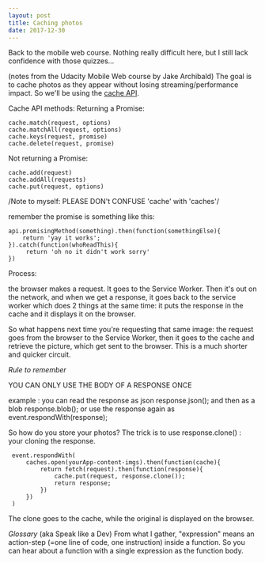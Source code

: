 ```yaml
---
layout: post
title: Caching photos
date: 2017-12-30
---
```

Back to the mobile web course.
Nothing really difficult here, but I still lack confidence with those quizzes...

(notes from the Udacity Mobile Web course by Jake Archibald)
The goal is to cache photos as they appear without losing streaming/performance impact.
So we'll be using the [cache API](https://developer.mozilla.org/en-US/docs/Web/API/Cache).

Cache API methods:
Returning a Promise:
 
    cache.match(request, options)
    cache.matchAll(request, options)
    cache.keys(request, promise)
    cache.delete(request, promise)

Not returning a Promise:
    
    cache.add(request)
    cache.addAll(requests) 
    cache.put(request, options)

/Note to myself: PLEASE DON't CONFUSE 'cache' with 'caches'/

remember the promise is something like this:

    api.promisingMethod(something).then(function(somethingElse){
        return 'yay it works';
    }).catch(function(whoReadThis){
         return 'oh no it didn't work sorry'
    })


Process:

the browser makes a request. It goes to the Service Worker. Then it's out on the network, and when we get a response, it goes back to the service worker which does 2 things at the same time: it puts the response in the cache and it displays it on the browser. 

So what happens next time you're requesting that same image: the request goes from the browser to the Service Worker, then it goes to the cache and retrieve the picture, which get sent to the browser. This is a much shorter and quicker circuit.

*Rule to remember*

YOU CAN ONLY USE THE BODY OF A RESPONSE ONCE

example : you can read the response as json response.json(); and then as a blob response.blob(); or use the response again as event.respondWith(response);

So how do you store your photos?
The trick is to use response.clone() : your cloning the response.

     event.respondWith(
         caches.open(yourApp-content-imgs).then(function(cache){
             return fetch(request).then(function(response){
                 cache.put(request, response.clone());
                 return response;
             })
         })
     )

The clone goes to the cache, while the original is displayed on the browser.

*Glossary* (aka Speak like a Dev)
From what I gather, "expression" means an action-step (=one line of code, one instruction) inside a function. So you can hear about a function with a single expression as the function body.


